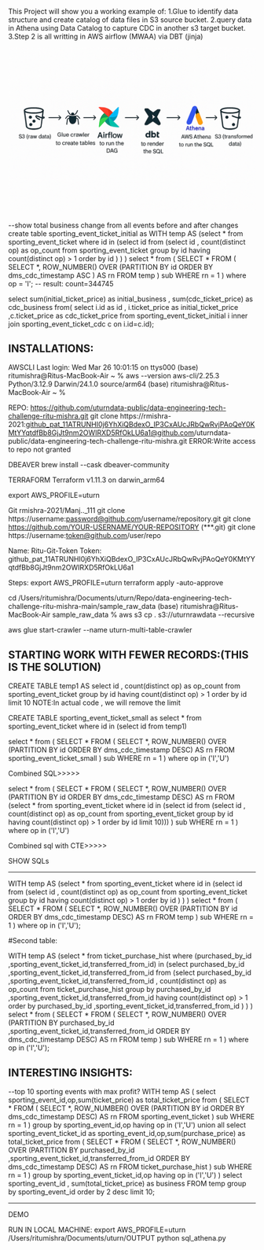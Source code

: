 
This Project will show you a working example of:
1.Glue to identify data structure and create catalog of data files in S3 source bucket.
2.query data in Athena using Data Catalog to capture CDC in another s3 target bucket.
3.Step 2 is all writting in AWS airflow (MWAA) via DBT (jinja)




![Computer](flow_diagram_better.png)








































--show total business change from all events before and after changes 
create table sporting_event_ticket_initial as 
WITH temp AS (select * from sporting_event_ticket where id in (select id from 
    (select id , count(distinct op) as op_count from sporting_event_ticket group by id having count(distinct op) > 1 order by id )
    )
    ) 
select * from (
SELECT *
FROM (
    SELECT *,
           ROW_NUMBER() OVER (PARTITION BY id ORDER BY dms_cdc_timestamp ASC ) AS rn
    FROM temp
) sub
WHERE rn = 1 
) where op = 'I'; -- result: count=344745

select sum(initial_ticket_price) as initial_business , sum(cdc_ticket_price) as cdc_business
from(
select i.id as id , i.ticket_price as initial_ticket_price ,c.ticket_price as cdc_ticket_price
from sporting_event_ticket_initial i inner join sporting_event_ticket_cdc c
on i.id=c.id);












INSTALLATIONS:
--------------
AWSCLI
Last login: Wed Mar 26 10:01:15 on ttys000
(base) ritumishra@Ritus-MacBook-Air ~ % aws --version
aws-cli/2.25.3 Python/3.12.9 Darwin/24.1.0 source/arm64
(base) ritumishra@Ritus-MacBook-Air ~ % 


REPO:
https://github.com/uturndata-public/data-engineering-tech-challenge-ritu-mishra.git
git clone https://rmishra-2021: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@github.com/uturndata-public/data-engineering-tech-challenge-ritu-mishra.git
ERROR:Write access to repo not granted

DBEAVER
brew install --cask dbeaver-community

TERRAFORM
Terraform v1.11.3 on darwin_arm64

export AWS_PROFILE=uturn 


Git rmishra-2021/Manj.._111
git clone https://username:password@github.com/username/repository.git
git clone https://github.com/YOUR-USERNAME/YOUR-REPOSITORY (***.git)
git clone https://username:token@github.com/user/repo

Name:
Ritu-Git-Token
Token:
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





Steps:
export AWS_PROFILE=uturn 
terraform apply -auto-approve 

cd /Users/ritumishra/Documents/uturn/Repo/data-engineering-tech-challenge-ritu-mishra-main/sample_raw_data
(base) ritumishra@Ritus-MacBook-Air sample_raw_data % aws s3 cp . s3://uturnrawdata --recursive 

aws glue start-crawler --name uturn-multi-table-crawler




STARTING WORK WITH FEWER RECORDS:(THIS IS THE SOLUTION)
-------------------------------------------------------
CREATE TABLE temp1 AS 
select id , count(distinct op) as op_count from sporting_event_ticket group by id having count(distinct op) > 1 order by id limit 10
NOTE:In actual code , we will remove the limit

CREATE TABLE sporting_event_ticket_small as
select * from sporting_event_ticket where id in (select id from temp1)

select * from (
SELECT *
FROM (
    SELECT *,
           ROW_NUMBER() OVER (PARTITION BY id ORDER BY dms_cdc_timestamp DESC) AS rn
    FROM sporting_event_ticket_small
) sub
WHERE rn = 1 
) where op in ('I','U')

Combined SQL>>>>>

select * from (
SELECT *
FROM (
    SELECT *,
           ROW_NUMBER() OVER (PARTITION BY id ORDER BY dms_cdc_timestamp DESC) AS rn
    FROM (select * from sporting_event_ticket where id in (select id from 
    (select id , count(distinct op) as op_count from sporting_event_ticket group by id having count(distinct op) > 1 order by id limit 10)))
) sub
WHERE rn = 1 
) where op in ('I','U')

Combined sql with CTE>>>>>

SHOW SQLs
*************************************************************************************************

WITH temp AS (select * from sporting_event_ticket where id in (select id from 
    (select id , count(distinct op) as op_count from sporting_event_ticket group by id having count(distinct op) > 1 order by id )
    )
    ) 
select * from (
SELECT *
FROM (
    SELECT *,
           ROW_NUMBER() OVER (PARTITION BY id ORDER BY dms_cdc_timestamp DESC) AS rn
    FROM temp
) sub
WHERE rn = 1 
) where op in ('I','U');

#Second table:

WITH temp AS (select * from ticket_purchase_hist where (purchased_by_id ,sporting_event_ticket_id,transferred_from_id) in (select purchased_by_id ,sporting_event_ticket_id,transferred_from_id from 
    (select purchased_by_id ,sporting_event_ticket_id,transferred_from_id , count(distinct op) as op_count from ticket_purchase_hist group by purchased_by_id ,sporting_event_ticket_id,transferred_from_id having count(distinct op) > 1 order by purchased_by_id ,sporting_event_ticket_id,transferred_from_id )
    )
    ) 
select * from (
SELECT *
FROM (
    SELECT *,
           ROW_NUMBER() OVER (PARTITION BY purchased_by_id ,sporting_event_ticket_id,transferred_from_id ORDER BY dms_cdc_timestamp DESC) AS rn
    FROM temp
) sub
WHERE rn = 1 
) where op in ('I','U');

INTERESTING INSIGHTS:
---------------------------
--top 10 sporting events with max profit?
WITH temp AS (
select sporting_event_id,op,sum(ticket_price) as total_ticket_price from (
SELECT *
FROM (
    SELECT *,
           ROW_NUMBER() OVER (PARTITION BY id ORDER BY dms_cdc_timestamp DESC) AS rn
    FROM sporting_event_ticket
) sub
WHERE rn = 1 
) group by sporting_event_id,op having op in ('I','U')
union all
select sporting_event_ticket_id as sporting_event_id,op,sum(purchase_price) as total_ticket_price from  (
SELECT *
FROM (
    SELECT *,
           ROW_NUMBER() OVER (PARTITION BY purchased_by_id ,sporting_event_ticket_id,transferred_from_id ORDER BY dms_cdc_timestamp DESC) AS rn
    FROM ticket_purchase_hist
) sub
WHERE rn = 1 
) group by sporting_event_ticket_id,op having op in ('I','U')
)
select sporting_event_id , sum(total_ticket_price) as business FROM temp group by sporting_event_id order by 2 desc limit 10;



--------------------------------------------------------------------------------
DEMO

RUN IN LOCAL MACHINE:
export AWS_PROFILE=uturn 
/Users/ritumishra/Documents/uturn/OUTPUT
python sql_athena.py

